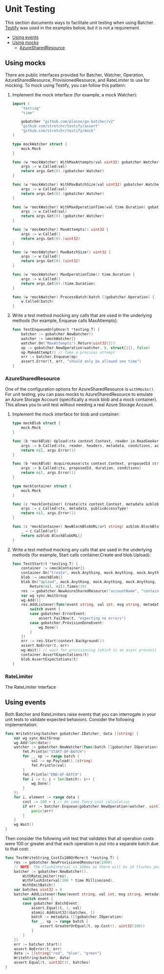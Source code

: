 # Unit Testing

This section documents ways to facilitate unit testing when using Batcher. [Testify](https://github.com/stretchr/testify) was used in the examples below, but it is not a requirement.

- [Using events](#using-events)
- [Using mocks](#using-mocks)
  - [AzureSharedResource](#azuresharedresource)

## Using mocks

There are public interfaces provided for Batcher, Watcher, Operation, AzureSharedResource, ProvisionedResource, and RateLimiter to use for mocking. To mock using Testify, you can follow this pattern:

1. Implement the mock interface (for example, a mock Watcher):

    ```go
    import (
        "testing"
        "time"

        gobatcher "github.com/plasne/go-batcher/v2"
        "github.com/stretchr/testify/assert"
        "github.com/stretchr/testify/mock"
    )

    type mockWatcher struct {
        mock.Mock
    }

    func (w *mockWatcher) WithMaxAttempts(val uint32) gobatcher.Watcher {
        args := w.Called(val)
        return args.Get(0).(gobatcher.Watcher)
    }

    func (w *mockWatcher) WithMaxBatchSize(val uint32) gobatcher.Watcher {
        args := w.Called(val)
        return args.Get(0).(gobatcher.Watcher)
    }

    func (w *mockWatcher) WithMaxOperationTime(val time.Duration) gobatcher.Watcher {
        args := w.Called(val)
        return args.Get(0).(gobatcher.Watcher)
    }

    func (w *mockWatcher) MaxAttempts() uint32 {
        args := w.Called()
        return args.Get(0).(uint32)
    }

    func (w *mockWatcher) MaxBatchSize() uint32 {
        args := w.Called()
        return args.Get(0).(uint32)
    }

    func (w *mockWatcher) MaxOperationTime() time.Duration {
        args := w.Called()
        return args.Get(0).(time.Duration)
    }

    func (w *mockWatcher) ProcessBatch(batch []gobatcher.Operation) {
        w.Called(batch)
    }
    ```

1. Write a test method mocking any calls that are used in the underlying methods (for example, Enqueue calls MaxAttempts):

    ```go
    func TestEnqueueOnlyOnce(t *testing.T) {
        batcher := gobatcher.NewBatcher()
        watcher := &mockWatcher{}
        watcher.On("MaxAttempts").Return(uint32(1))
        op := gobatcher.NewOperation(watcher, 0, struct{}{}, false)
        op.MakeAttempt() // fake a previous attempt
        err := batcher.Enqueue(op)
        assert.Error(t, err, "should only be allowed one time")
    }
    ```

### AzureSharedResource

One of the configuration options for AzureSharedResource is `withMocks()`. For unit testing, you can pass mocks to AzureSharedResource to emulate an Azure Storage Account (specifically a mock blob and a mock container). This allows you to unit test without needing a real Azure Storage Account.

1. Implement the mock interface for blob and container:

    ```go
    type mockBlob struct {
        mock.Mock
    }

    func (b *mockBlob) Upload(ctx context.Context, reader io.ReadSeeker, headers azblob.BlobHTTPHeaders, metadata azblob.Metadata, conditions azblob.BlobAccessConditions, accessTier azblob.AccessTierType, tags azblob.BlobTagsMap, clientKeyOpts azblob.ClientProvidedKeyOptions) (*azblob.BlockBlobUploadResponse, error) {
        args := b.Called(ctx, reader, headers, metadata, conditions, accessTier, tags, clientKeyOpts)
        return nil, args.Error(1)
    }

    func (b *mockBlob) AcquireLease(ctx context.Context, proposedId string, duration int32, conditions azblob.ModifiedAccessConditions) (*azblob.BlobAcquireLeaseResponse, error) {
        args := b.Called(ctx, proposedId, duration, conditions)
        return nil, args.Error(1)
    }

    type mockContainer struct {
        mock.Mock
    }

    func (c *mockContainer) Create(ctx context.Context, metadata azblob.Metadata, publicAccessType azblob.PublicAccessType) (*azblob.ContainerCreateResponse, error) {
        args := c.Called(ctx, metadata, publicAccessType)
        return nil, args.Error(1)
    }

    func (c *mockContainer) NewBlockBlobURL(url string) azblob.BlockBlobURL {
        _ = c.Called(url)
        return azblob.BlockBlobURL{}
    }
    ```

1. Write a test method mocking any calls that are used in the underlying methods (for example, Start calls container.Create and blob.Upload):

    ```go
    func TestStart(t *testing.T) {
        container := &mockContainer{}
        container.On("Create", mock.Anything, mock.Anything, mock.Anything).Return(nil, nil).Once()
        blob := &mockBlob{}
        blob.On("Upload", mock.Anything, mock.Anything, mock.Anything, mock.Anything, mock.Anything, mock.Anything, mock.Anything, mock.Anything).
            Return(nil, nil).Times(10)
        res := gobatcher.NewAzureSharedResource("accountName", "containerName", 10000).WithMocks(container, blob)
        var wg sync.WaitGroup
        wg.Add(1)
        res.AddListener(func(event string, val int, msg string, metadata interface{}) {
            switch event {
            case gobatcher.ErrorEvent:
                assert.FailNow(t, "expecting no errors")
            case gobatcher.ProvisionDoneEvent:
                wg.Done()
            }
        })
        err := res.Start(context.Background())
        assert.NoError(t, err)
        wg.Wait() // wait for provisioning (which is an async process) to finish
        container.AssertExpectations(t)
        blob.AssertExpectations(t)
    }
    ```

### RateLimiter

The RateLimiter interface

## Using events

Both Batcher and RateLimiters raise events that you can interrogate in your unit tests to validate expected behaviors. Consider the following implementation:

```go
func WriteString(batcher gobatcher.IBatcher, data []string) {
    var wg sync.WaitGroup
    wg.Add(len(data))
    watcher := gobatcher.NewWatcher(func(batch []gobatcher.IOperation) {
        fmt.Println("START-OF-BATCH")
        for _, op := range batch {
            val := op.Payload().(string)
            fmt.Println(val)
        }
        fmt.Println("END-OF-BATCH")
        for i := 0; i < len(batch); i++ {
            wg.Done()
        }
    })
    for i, element := range data {
        cost := 100 + i // do some fancy cost calculation
        if err := batcher.Enqueue(gobatcher.NewOperation(watcher, uint32(cost), element, true)); err != nil {
            panic(err)
        }
    }
    wg.Wait()
}
```

Then consider the following unit test that validates that all operation costs were 100 or greater and that each operation is put into a separate batch due to that cost:

```go
func TestWriteString_CostIs100OrMore(t *testing.T) {
    res := gobatcher.NewProvisionedResource(1000)
    // NOTE: The FlushInterval is 100ms so there will be 10 flushes per second with 100 capacity each, so operations that are 100 or more should be in their own batches
    batcher := gobatcher.NewBatcher().
        WithRateLimiter(res).
        WithFlushInterval(100 * time.Millisecond).
        WithEmitBatch()
    var batches uint32 = 0
    batcher.AddListener(func(event string, val int, msg string, metadata interface{}) {
        switch event {
        case gobatcher.BatchEvent:
            assert.Equal(t, 1, val)
            atomic.AddUint32(&batches, 1)
            batch := metadata.([]gobatcher.IOperation)
            for _, op := range batch {
                assert.GreaterOrEqual(t, op.Cost(), uint32(100))
            }
        }
    })
    err := batcher.Start()
    assert.NoError(t, err)
    data := []string{"red", "blue", "green"}
    WriteString(batcher, data)
    assert.Equal(t, uint32(3), batches)
}
```
